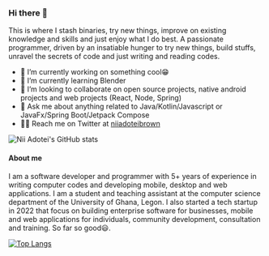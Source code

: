 ### Hi there 👋

This is where I stash binaries, try new things, improve on existing knowledge and skills and just enjoy what I do best. A
passionate programmer, driven by an insatiable hunger to try new things, build stuffs, unravel the secrets of code and just
writing and reading codes.

- 🔭 I’m currently working on something cool😁
- 🌱 I’m currently learning Blender
- 👯 I’m looking to collaborate on open source projects, native android projects and web projects (React, Node, Spring)
- 💬 Ask me about anything related to Java/Kotlin/Javascript or JavaFx/Spring Boot/Jetpack Compose
- 🙋‍♂️ Reach me on Twitter at [niiadoteibrown](https://twitter.com/niiadoteibrown)

![Nii Adotei's GitHub stats](https://github-readme-stats.vercel.app/api?username=niiadoteibrown&show_icons=true&theme=dark&card_width=800&border_radius=6)

#### About me

I am a software developer and programmer with 5+ years of experience in writing computer codes and developing mobile, desktop and web applications. I am a student and teaching assistant at the computer science department of the University of Ghana, Legon. I also started a tech startup in 2022 that focus on building enterprise software for businesses, mobile and web applications for individuals, community development, consultation and training. So far so good😃.

[![Top Langs](https://github-readme-stats.vercel.app/api/top-langs/?username=niiadoteibrown&card_width=800&size_weight=0.5&count_weight=0.5&langs_count=12)](https://github.com/anuraghazra/github-readme-stats)
